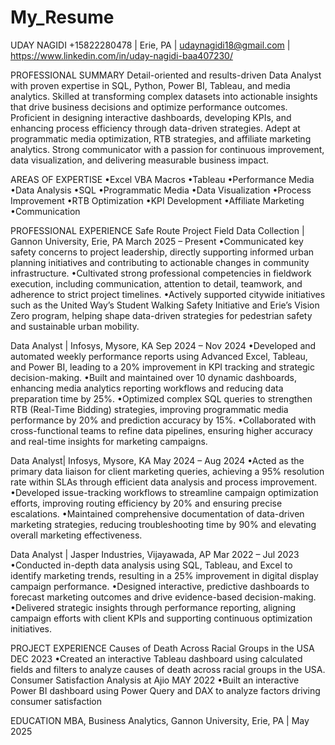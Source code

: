 # My_Resume
UDAY NAGIDI
+15822280478 | Erie, PA | udaynagidi18@gmail.com | https://www.linkedin.com/in/uday-nagidi-baa407230/

PROFESSIONAL SUMMARY
Detail-oriented and results-driven Data Analyst with proven expertise in SQL, Python, Power BI, Tableau, and media analytics. Skilled at transforming complex datasets into actionable insights that drive business decisions and optimize performance outcomes. Proficient in designing interactive dashboards, developing KPIs, and enhancing process efficiency through data-driven strategies. Adept at programmatic media optimization, RTB strategies, and affiliate marketing analytics. Strong communicator with a passion for continuous improvement, data visualization, and delivering measurable business impact.

AREAS OF EXPERTISE
•Excel VBA Macros
•Tableau
•Performance Media
•Data Analysis
•SQL
•Programmatic Media
•Data Visualization
•Process Improvement
•RTB Optimization
•KPI Development
•Affiliate Marketing
•Communication

PROFESSIONAL EXPERIENCE
Safe Route Project Field Data Collection | Gannon University, Erie, PA March 2025 – Present
•Communicated key safety concerns to project leadership, directly supporting informed urban planning initiatives and contributing to actionable changes in community infrastructure.
•Cultivated strong professional competencies in fieldwork execution, including communication, attention to detail, teamwork, and adherence to strict project timelines.
•Actively supported citywide initiatives such as the United Way’s Student Walking Safety Initiative and Erie’s Vision Zero program, helping shape data-driven strategies for pedestrian safety and sustainable urban mobility.

Data Analyst | Infosys, Mysore, KA Sep 2024 – Nov 2024
•Developed and automated weekly performance reports using Advanced Excel, Tableau, and Power BI, leading to a 20% improvement in KPI tracking and strategic decision-making.
•Built and maintained over 10 dynamic dashboards, enhancing media analytics reporting workflows and reducing data preparation time by 25%.
•Optimized complex SQL queries to strengthen RTB (Real-Time Bidding) strategies, improving programmatic media performance by 20% and prediction accuracy by 15%.
•Collaborated with cross-functional teams to refine data pipelines, ensuring higher accuracy and real-time insights for marketing campaigns.

Data Analyst| Infosys, Mysore, KA May 2024 – Aug 2024
•Acted as the primary data liaison for client marketing queries, achieving a 95% resolution rate within SLAs through efficient data analysis and process improvement.
•Developed issue-tracking workflows to streamline campaign optimization efforts, improving routing efficiency by 20% and ensuring precise escalations.
•Maintained comprehensive documentation of data-driven marketing strategies, reducing troubleshooting time by 90% and elevating overall marketing effectiveness.

Data Analyst | Jasper Industries, Vijayawada, AP Mar 2022 – Jul 2023
•Conducted in-depth data analysis using SQL, Tableau, and Excel to identify marketing trends, resulting in a 25% improvement in digital display campaign performance.
•Designed interactive, predictive dashboards to forecast marketing outcomes and drive evidence-based decision-making.
•Delivered strategic insights through performance reporting, aligning campaign efforts with client KPIs and supporting continuous optimization initiatives.

PROJECT EXPERIENCE
Causes of Death Across Racial Groups in the USA DEC 2023
•Created an interactive Tableau dashboard using calculated fields and filters to analyze causes of death across racial groups in the USA.
Consumer Satisfaction Analysis at Ajio MAY 2022
•Built an interactive Power BI dashboard using Power Query and DAX to analyze factors driving consumer satisfaction

EDUCATION
MBA, Business Analytics, Gannon University, Erie, PA | May 2025

